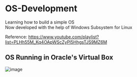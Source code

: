 # OS-Development
Learning how to build a simple OS\
Now developed with the help of Windows Subsystem for Linux 

Reference: https://www.youtube.com/playlist?list=PLHh55M_Kq4OApWScZyPl5HhgsTJS9MZ6M


## OS Running in Oracle's Virtual Box
![image](https://github.com/GlennVodra/OS-Development/assets/37476686/ed8d140b-7c57-4cdd-aa69-ede37baa35f4)
